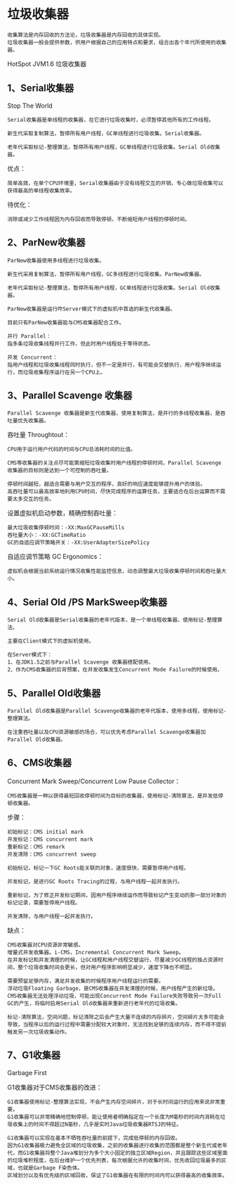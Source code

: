 # 垃圾收集器

```
收集算法是内存回收的方法论，垃圾收集器是内存回收的具体实现。
垃圾收集器一般会提供参数，供用户根据自己的应用特点和要求，组合出各个年代所使用的收集器。
```

HotSpot JVM1.6 垃圾收集器


## 1、Serial收集器

Stop The World
```
Serial收集器是单线程的收集器，在它进行垃圾收集时，必须暂停其他所有的工作线程。

新生代采取复制算法，暂停所有用户线程，GC单线程进行垃圾收集。Serial收集器。

老年代采取标记-整理算法，暂停所有用户线程，GC单线程进行垃圾收集。Serial Old收集器。

```

优点：
```
简单高效，在单个CPU环境里，Serial收集器由于没有线程交互的开销，专心做垃圾收集可以获得最高的单线程收集效率。
```

待优化：
```
消除或减少工作线程因为内存回收而导致停顿，不断缩短用户线程的停顿时间。
```

## 2、ParNew收集器

```
ParNew收集器使用多线程进行垃圾收集。

新生代采用复制算法，暂停所有用户线程，GC多线程进行垃圾收集。ParNew收集器。

老年代采取标记-整理算法，暂停所有用户线程，GC单线程进行垃圾收集。Serial Old收集器。
```

```
ParNew收集器是运行咋Server模式下的虚拟机中首选的新生代收集器。

目前只有ParNew收集器能与CMS收集器配合工作。
```
```
并行 Parallel：
指多条垃圾收集线程并行工作，但此时用户线程处于等待状态。

并发 Concurrent：
指用户线程和垃圾收集线程同时执行，但不一定是并行，有可能会交替执行，用户程序继续运行，而垃圾收集程序运行在另一个CPU上。
```
## 3、Parallel Scavenge 收集器

```
Parallel Scavenge 收集器是新生代收集器，使用复制算法，是并行的多线程收集器，是吞吐量优先收集器。
```
吞吐量 Throughtout：
```
CPU用于运行用户代码的时间与CPU总消耗时间的比值。
```

```
CMS等收集器的关注点尽可能第缩短垃圾收集时用户线程的停顿时间，Parallel Scavenge 收集器的目标则是达到一个可控制的吞吐量。
```

```
停顿时间越短，越适合需要与用户交互的程序，良好的响应速度能够提升用户的体验。
高吞吐量可以最高效率地利用CPU时间，尽快完成程序的运算任务，主要适合在后台运算而不需要太多交互的任务。
```

设置虚拟机启动参数，精确控制吞吐量：
```
最大垃圾收集停顿时间：-XX:MaxGCPauseMills
吞吐量大小：-XX:GCTimeRatio
GC的自适应调节策略开关：-XX:UserAdapterSizePolicy
```
自适应调节策略 GC Ergonomics：
```
虚拟机会根据当前系统运行情况收集性能监控信息，动态调整最大垃圾收集停顿时间和吞吐量大小。
```



## 4、Serial Old /PS MarkSweep收集器

```
Serial Old收集器是Serial收集器的老年代版本，是一个单线程收集器，使用标记-整理算法。
```

```
主要在Client模式下的虚拟机使用。

在Server模式下：
1、在JDK1.5之前与Parallel Scavenge 收集器搭配使用。
2、作为CMS收集器的后背预案，在并发收集发生Concurrent Mode Failure的时候使用。
```

## 5、Parallel Old收集器

```
Parallel Old收集器是Parallel Scavenge收集器的老年代版本，使用多线程，使用标记-整理算法。
```

```
在注重吞吐量以及CPU资源敏感的场合，可以优先考虑Parallel Scavenge收集器加Parallel Old收集器。
```

## 6、CMS收集器

Concurrent Mark Sweep/Concurrent Low Pause Collector：
```
CMS收集器是一种以获得最短回收停顿时间为目标的收集器，使用标记-清除算法，是并发低停顿收集器。
```

步骤：
```
初始标记：CMS initial mark
并发标记：CMS concurrent mark
重新标记：CMS remark
并发清除：CMS concurrent sweep
```

```
初始标记，标记一下GC Roots能关联的对象，速度很快，需要暂停用户线程。

并发标记，是进行GC Roots Tracing的过程，与用户线程一起并发执行。

重新标记，为了修正并发标记期间，因用户程序继续运作而导致标记产生变动的那一部分对象的标记记录，需要暂停用户线程。

并发清除，与用户线程一起并发执行。
```

缺点：

```
CMS收集器对CPU资源非常敏感。
增量式并发收集器。i-CMS，Incremental Concurrent Mark Sweep。
在并发标记和并发清理的时候，让GC线程和用户线程交替运行，尽量减少GC线程的独占资源时间，整个垃圾收集时间会更长，但对用户程序影响明显减少，速度下降也不明显。
```
```
需要预留足够内存，满足并发收集的时候程序用户线程运行的需要。
浮动垃圾Floating Garbage，是CMS收集器在并发清理的时候，用户线程产生的新垃圾。
CMS收集器无法处理浮动垃圾，可能出现Concurrent Mode Failure失败导致另一次Full GC的产生，将临时启用Serial Old收集器来重新进行老年代的垃圾收集。
```

```
标记-清除算法，空间问题，标记清除之后会产生大量不连续的内存碎片，空间碎片太多可能会导致，当程序以后的运行过程中需要分配较大对象时，无法找到足够的连续内存，而不得不提前触发另一次垃圾收集动作。
```

## 7、G1收集器
Garbage First

G1收集器对于CMS收集器的改进：
```
G1收集器使用标记-整理算法实现，不会产生内存空间碎片，对于长时间运行的应用来说非常重要。
G1收集器可以非常精确地控制停顿，能让使用者明确指定在一个长度为M毫秒的时间内消耗在垃圾收集上的时间不得超过N毫秒，几乎是实时Java垃圾收集器RTSJ的特征。
```

```
G1收集器可以实现在基本不牺牲吞吐量的前提下，完成低停顿的内存回收。
因为G1收集器极力避免全区域的垃圾收集，之前的收集器进行收集的范围都是整个新生代或老年代，而G1收集器将整个Java堆划分为多个大小固定的独立区域Region，并且跟踪这些区域里面的垃圾堆积程度，在后台维护一个优先列表，每次根据允许的收集时间，优先收回垃圾最多的区域，也就是Garbage F染色体。
区域划分以及有优先级的区域回收，保证了G1收集器在有限的时间内可以获得最高的收集效率。
```

